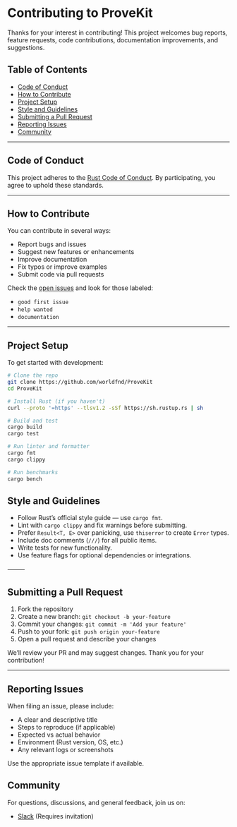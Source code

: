 # Contributing to ProveKit

Thanks for your interest in contributing! This project welcomes bug reports, feature requests, code contributions, documentation improvements, and suggestions.

## Table of Contents

- [Code of Conduct](#code-of-conduct)
- [How to Contribute](#how-to-contribute)
- [Project Setup](#project-setup)
- [Style and Guidelines](#style-and-guidelines)
- [Submitting a Pull Request](#submitting-a-pull-request)
- [Reporting Issues](#reporting-issues)
- [Community](#community)

---

## Code of Conduct

This project adheres to the [Rust Code of Conduct](https://www.rust-lang.org/policies/code-of-conduct). By participating, you agree to uphold these standards.

---

## How to Contribute

You can contribute in several ways:

- Report bugs and issues
- Suggest new features or enhancements
- Improve documentation
- Fix typos or improve examples
- Submit code via pull requests

Check the [open issues](https://github.com/worldfnd/ProveKit/issues) and look for those labeled:

- `good first issue`
- `help wanted`
- `documentation`

---

## Project Setup

To get started with development:

```bash
# Clone the repo
git clone https://github.com/worldfnd/ProveKit
cd ProveKit

# Install Rust (if you haven't)
curl --proto '=https' --tlsv1.2 -sSf https://sh.rustup.rs | sh

# Build and test
cargo build
cargo test

# Run linter and formatter
cargo fmt
cargo clippy

# Run benchmarks
cargo bench
```

## Style and Guidelines

*	Follow Rust’s official style guide — use `cargo fmt`.
*	Lint with `cargo clippy` and fix warnings before submitting.
*	Prefer `Result<T, E>` over panicking, use `thiserror` to create `Error` types.
*	Include doc comments (`///`) for all public items.
*	Write tests for new functionality.
*	Use feature flags for optional dependencies or integrations.

⸻

## Submitting a Pull Request

1.	Fork the repository
2.	Create a new branch: `git checkout -b your-feature`
3.	Commit your changes: `git commit -m 'Add your feature'`
4.	Push to your fork: `git push origin your-feature`
5.	Open a pull request and describe your changes

We’ll review your PR and may suggest changes. Thank you for your contribution!

---

## Reporting Issues

When filing an issue, please include:

*	A clear and descriptive title
*	Steps to reproduce (if applicable)
*	Expected vs actual behavior
*	Environment (Rust version, OS, etc.)
*	Any relevant logs or screenshots

Use the appropriate issue template if available.

## Community

For questions, discussions, and general feedback, join us on:

*	[Slack](https://world.slack.com/archives/C083C5JM8QH) (Requires invitation)
